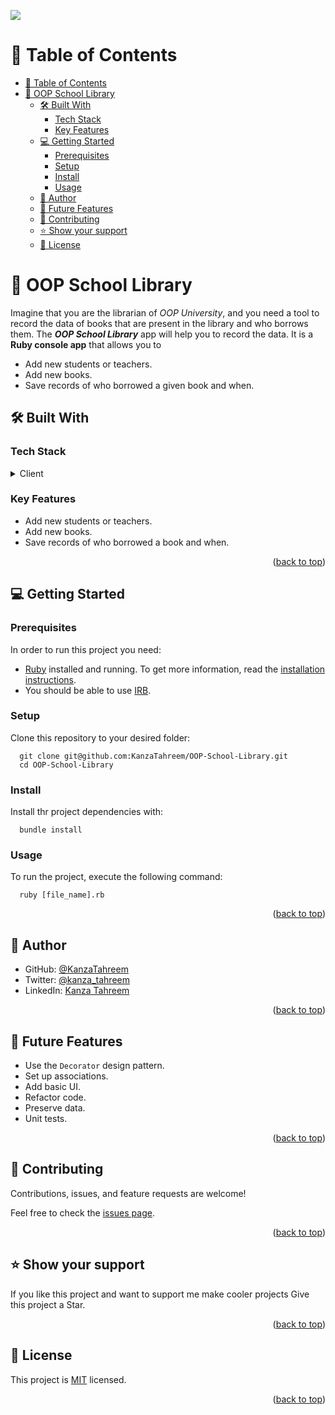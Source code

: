 ![](https://img.shields.io/badge/Microverse-blueviolet)
<a name="readme-top"></a>

# 📗 Table of Contents
- [📗 Table of Contents](#-table-of-contents)
- [📖 OOP School Library ](#-oop-school-library-)
  - [🛠 Built With ](#-built-with-)
    - [Tech Stack ](#tech-stack-)
    - [Key Features ](#key-features-)
  - [💻 Getting Started ](#-getting-started-)
    - [Prerequisites](#prerequisites)
    - [Setup](#setup)
    - [Install](#install)
    - [Usage ](#usage-)
  - [👥 Author ](#-author-)
  - [🔭 Future Features ](#-future-features-)
  - [🤝 Contributing ](#-contributing-)
  - [⭐️ Show your support ](#️-show-your-support-)
  - [📝 License ](#-license-)

<!-- PROJECT DESCRIPTION -->

# 📖 OOP School Library <a name="about-the-project"></a>
 Imagine that you are the librarian of _OOP University_, and you need a tool to record the data of books that are present in the library and who borrows them. The _**OOP School Library**_ app will help you to record the data. It is a **Ruby console app** that allows you to

- Add new students or teachers.
- Add new books.
- Save records of who borrowed a given book and when.
## 🛠 Built With <a name="built-with"></a>

### Tech Stack <a name="tech-stack"></a>

<details>
  <summary>Client</summary>
  <ul> 
    <li><a href="https://www.ruby-lang.org/en/">Ruby</a></li>
    <li><a href="https://github.com/microverseinc/linters-config/tree/master/ruby">Linters</a></li>

  </ul>
</details>

<!-- Features -->

### Key Features <a name="key-features"></a>

- Add new students or teachers.
- Add new books.
- Save records of who borrowed a book and when.

<p align="right">(<a href="#readme-top">back to top</a>)</p>

<!-- GETTING STARTED -->

## 💻 Getting Started <a name="getting-started"></a>

### Prerequisites

In order to run this project you need:

- [Ruby](https://www.ruby-lang.org/en/) installed and running. To get more information, read the [installation instructions](https://github.com/microverseinc/curriculum-ruby/blob/main/simple-ruby/articles/ruby_installation_instructions.md).
- You should be able to use [IRB](https://en.wikipedia.org/wiki/Ruby_(programming_language)#Features).
### Setup

Clone this repository to your desired folder:

```
  git clone git@github.com:KanzaTahreem/OOP-School-Library.git
  cd OOP-School-Library
```

### Install

Install thr project dependencies with:

```
  bundle install
```

### Usage <a name="usage"></a>

To run the project, execute the following command:

```
  ruby [file_name].rb
```

<p align="right">(<a href="#readme-top">back to top</a>)</p>

<!-- AUTHORS -->

## 👥 Author <a name="authors"></a>

- GitHub: [@KanzaTahreem](https://github.com/KanzaTahreem)
- Twitter: [@kanza_tahreem](https://twitter.com/kanza_tahreem)
- LinkedIn: [Kanza Tahreem](https://www.linkedin.com/in/kanza-tahreem/)

<p align="right">(<a href="#readme-top">back to top</a>)</p>

<!-- FUTURE FEATURES -->

## 🔭 Future Features <a name="future-features"></a>

- Use the `Decorator` design pattern.
- Set up associations.
- Add basic UI.
- Refactor code.
- Preserve data.
- Unit tests.

<p align="right">(<a href="#readme-top">back to top</a>)</p>

<!-- CONTRIBUTING -->

## 🤝 Contributing <a name="contributing"></a>

Contributions, issues, and feature requests are welcome!

Feel free to check the [issues page](https://github.com/KanzaTahreem/OOP-School-Library/issues).

<p align="right">(<a href="#readme-top">back to top</a>)</p>

<!-- SUPPORT -->

## ⭐️ Show your support <a name="support"></a>

If you like this project and want to support me make cooler projects Give this project a Star.

<p align="right">(<a href="#readme-top">back to top</a>)</p>

<!-- LICENSE -->

## 📝 License <a name="license"></a>

This project is [MIT](./LICENSE) licensed.

<p align="right">(<a href="#readme-top">back to top</a>)</p>